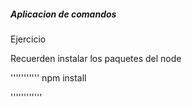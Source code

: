 ##### Aplicacion de comandos 

 Ejercicio 

 Recuerden instalar los paquetes del node 

 '''''''''''
 npm install

 ''''''''''''